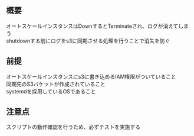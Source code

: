 ## 概要
オートスケールインスタンスはDownするとTerminateされ、ログが消えてしまう  
shutdownする前にログをs3に同期させる処理を行うことで消失を防ぐ  

## 前提
オートスケールインスタンスにs3に書き込めるIAM権限がついていること  
同期先のS3バケットが作成されていること  
systemdを採用しているOSであること  

## 注意点
スクリプトの動作確認を行うため、必ずテストを実施する  
